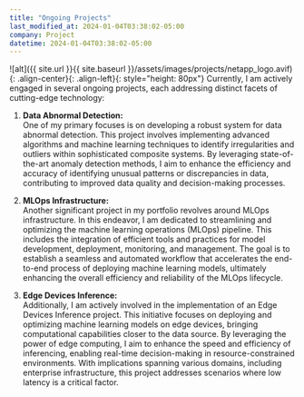 ```yaml
---
title: "Ongoing Projects"
last_modified_at: 2024-01-04T03:38:02-05:00
company: Project
datetime: 2024-01-04T03:38:02-05:00
---
```

![alt]({{ site.url }}{{ site.baseurl }}/assets/images/projects/netapp_logo.avif){: .align-center}{: .align-left}{: style="height: 80px"}
Currently, I am actively engaged in several ongoing projects, each addressing distinct facets of cutting-edge technology:

1. **Data Abnormal Detection:**<br>
One of my primary focuses is on developing a robust system for data abnormal detection. This project involves implementing advanced algorithms and machine learning techniques to identify irregularities and outliers within sophisticated composite systems. By leveraging state-of-the-art anomaly detection methods, I aim to enhance the efficiency and accuracy of identifying unusual patterns or discrepancies in data, contributing to improved data quality and decision-making processes.

2. **MLOps Infrastructure:**<br>
Another significant project in my portfolio revolves around MLOps infrastructure. In this endeavor, I am dedicated to streamlining and optimizing the machine learning operations (MLOps) pipeline. This includes the integration of efficient tools and practices for model development, deployment, monitoring, and management. The goal is to establish a seamless and automated workflow that accelerates the end-to-end process of deploying machine learning models, ultimately enhancing the overall efficiency and reliability of the MLOps lifecycle.

3. **Edge Devices Inference:**<br>
Additionally, I am actively involved in the implementation of an Edge Devices Inference project. This initiative focuses on deploying and optimizing machine learning models on edge devices, bringing computational capabilities closer to the data source. By leveraging the power of edge computing, I aim to enhance the speed and efficiency of inferencing, enabling real-time decision-making in resource-constrained environments. With implications spanning various domains, including enterprise infrastructure, this project addresses scenarios where low latency is a critical factor.

